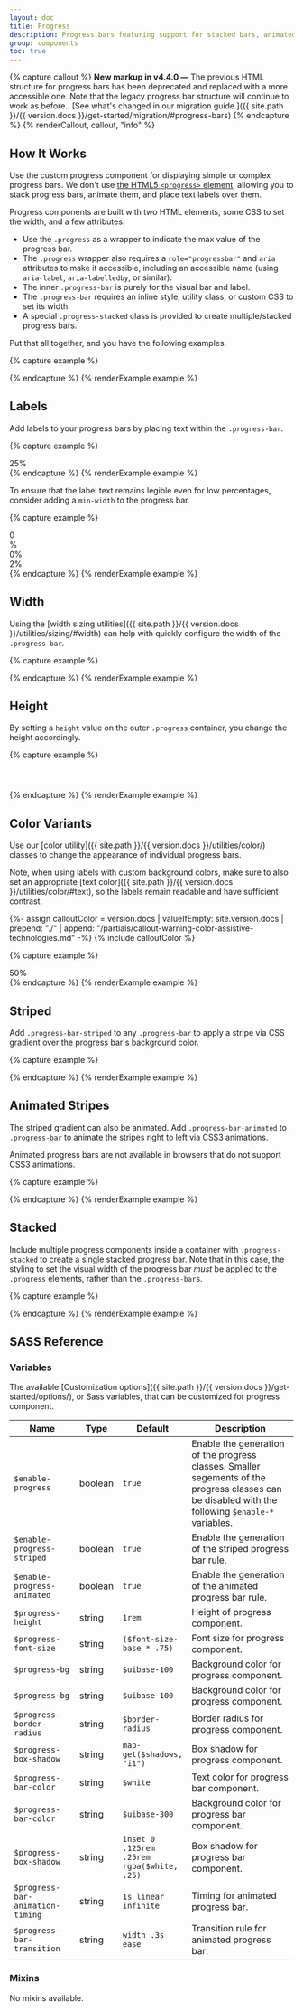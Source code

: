 ```yaml
---
layout: doc
title: Progress
description: Progress bars featuring support for stacked bars, animated backgrounds, and text labels.
group: components
toc: true
---
```


{% capture callout %}
**New markup in v4.4.0 —** The previous HTML structure for progress bars has been deprecated and replaced with a more accessible one. Note that the legacy progress bar structure will continue to work as before.. [See what's changed in our migration guide.]({{ site.path }}/{{ version.docs }}/get-started/migration/#progress-bars)
{% endcapture %}
{% renderCallout, callout, "info" %}

## How It Works

Use the custom progress component for displaying simple or complex progress bars. We don't use [the HTML5 `<progress>` element](https://developer.mozilla.org/en-US/docs/Web/HTML/Element/progress), allowing you to stack progress bars, animate them, and place text labels over them.

Progress components are built with two HTML elements, some CSS to set the width, and a few attributes.

- Use the `.progress` as a wrapper to indicate the max value of the progress bar.
- The `.progress` wrapper also requires a `role="progressbar"` and `aria` attributes to make it accessible, including an accessible name (using `aria-label`, `aria-labelledby`, or similar).
- The inner `.progress-bar` is purely for the visual bar and label.
- The `.progress-bar` requires an inline style, utility class, or custom CSS to set its width.
- A special `.progress-stacked` class is provided to create multiple/stacked progress bars.

Put that all together, and you have the following examples.

{% capture example %}
<div class="progress" role="progressbar" aria-label="Basic example" aria-valuenow="0" aria-valuemin="0" aria-valuemax="100">
  <div class="progress-bar" style="width: 0%"></div>
</div>
<div class="progress" role="progressbar" aria-label="Basic example" aria-valuenow="25" aria-valuemin="0" aria-valuemax="100">
  <div class="progress-bar" style="width: 25%"></div>
</div>
<div class="progress" role="progressbar" aria-label="Basic example" aria-valuenow="50" aria-valuemin="0" aria-valuemax="100">
  <div class="progress-bar" style="width: 50%"></div>
</div>
<div class="progress" role="progressbar" aria-label="Basic example" aria-valuenow="75" aria-valuemin="0" aria-valuemax="100">
  <div class="progress-bar" style="width: 75%"></div>
</div>
<div class="progress" role="progressbar" aria-label="Basic example" aria-valuenow="100" aria-valuemin="0" aria-valuemax="100">
  <div class="progress-bar" style="width: 100%"></div>
</div>
{% endcapture %}
{% renderExample example %}

## Labels

Add labels to your progress bars by placing text within the `.progress-bar`.

{% capture example %}
<div class="progress" role="progressbar" aria-label="Example with label" aria-valuenow="25" aria-valuemin="0" aria-valuemax="100">
  <div class="progress-bar" style="width: 25%;">25%</div>
</div>
{% endcapture %}
{% renderExample example %}

To ensure that the label text remains legible even for low percentages, consider adding a `min-width` to the progress bar.

{% capture example %}
<div class="progress" role="progressbar" aria-label="Example with label" aria-valuenow="0" aria-valuemin="0" aria-valuemax="100">
  <div class="progress-bar" style="width: 0%;">0%</div>
</div>
<div class="progress" role="progressbar" aria-label="Example with label" aria-valuenow="0" aria-valuemin="0" aria-valuemax="100">
  <div class="progress-bar" style="width: 0%; min-width: 2rem;">0%</div>
</div>
<div class="progress" role="progressbar" aria-label="Example with label" aria-valuenow="2" aria-valuemin="0" aria-valuemax="100">
  <div class="progress-bar" style="width: 2%; min-width: 2rem;">2%</div>
</div>
{% endcapture %}
{% renderExample example %}

## Width

Using the [width sizing utilities]({{ site.path }}/{{ version.docs }}/utilities/sizing/#width) can help with quickly configure the width of the `.progress-bar`.

{% capture example %}
<div class="progress" role="progressbar" aria-label="Example with 25% width utility" aria-valuenow="25" aria-valuemin="0" aria-valuemax="100">
  <div class="progress-bar w-25"></div>
</div>
<div class="progress" role="progressbar" aria-label="Example with 75% width utility " aria-valuenow="75" aria-valuemin="0" aria-valuemax="100">
  <div class="progress-bar w-75"></div>
</div>
{% endcapture %}
{% renderExample example %}

## Height

By setting a `height` value on the outer `.progress` container, you change the height accordingly.

{% capture example %}
<div class="progress" role="progressbar" style="height: .5rem;" aria-label="Example with .5rem height" aria-valuenow="25" aria-valuemin="0" aria-valuemax="100">
  <div class="progress-bar" style="width: 25%;"></div>
</div>
<div class="progress" role="progressbar" style="height: 2rem;" aria-label="Example with 2rem height" aria-valuenow="25" aria-valuemin="0" aria-valuemax="100">
  <div class="progress-bar" style="width: 25%;"></div>
</div>
{% endcapture %}
{% renderExample example %}

## Color Variants

Use our [color utility]({{ site.path }}/{{ version.docs }}/utilities/color/) classes to change the appearance of individual progress bars.

Note, when using labels with custom background colors, make sure to also set an appropriate [text color]({{ site.path }}/{{ version.docs }}/utilities/color/#text), so the labels remain readable and have sufficient contrast.

{%- assign calloutColor = version.docs | valueIfEmpty: site.version.docs | prepend: "./" | append: "/partials/callout-warning-color-assistive-technologies.md" -%}
{% include calloutColor %}

{% capture example %}
<div class="progress" role="progressbar" aria-label="Success example" aria-valuenow="25" aria-valuemin="0" aria-valuemax="100">
  <div class="progress-bar bg-success"  style="width: 25%"></div>
</div>
<div class="progress" role="progressbar" aria-label="Info example" aria-valuenow="50" aria-valuemin="0" aria-valuemax="100">
  <div class="progress-bar bg-info" style="width: 50%"></div>
</div>
<div class="progress" role="progressbar" aria-label="Warning example" aria-valuenow="75" aria-valuemin="0" aria-valuemax="100">
  <div class="progress-bar bg-warning" style="width: 75%"></div>
</div>
<div class="progress" role="progressbar" aria-label="Danger example" aria-valuenow="100" aria-valuemin="0" aria-valuemax="100">
  <div class="progress-bar bg-danger" style="width: 100%"></div>
</div>
<div class="progress bg-dark" role="progressbar" aria-label="Dark example" aria-valuenow="50" aria-valuemin="0" aria-valuemax="100">
  <div class="progress-bar bg-cyan-300 text-dark" style="width: 50%">50%</div>
</div>
{% endcapture %}
{% renderExample example %}

## Striped

Add `.progress-bar-striped` to any `.progress-bar` to apply a stripe via CSS gradient over the progress bar's background color.

{% capture example %}
<div class="progress" role="progressbar" aria-label="Default striped example" aria-valuenow="10" aria-valuemin="0" aria-valuemax="100">
  <div class="progress-bar progress-bar-striped" style="width: 10%"></div>
</div>
<div class="progress" role="progressbar" aria-label="Success striped example" aria-valuenow="25" aria-valuemin="0" aria-valuemax="100">
  <div class="progress-bar progress-bar-striped bg-success" style="width: 25%"></div>
</div>
<div class="progress" role="progressbar" aria-label="Info striped example" aria-valuenow="50" aria-valuemin="0" aria-valuemax="100">
  <div class="progress-bar progress-bar-striped bg-info" style="width: 50%"></div>
</div>
<div class="progress" role="progressbar" aria-label="Warning striped example" aria-valuenow="75" aria-valuemin="0" aria-valuemax="100">
  <div class="progress-bar progress-bar-striped bg-warning" style="width: 75%"></div>
</div>
<div class="progress" role="progressbar" aria-label="Danger striped example" aria-valuenow="100" aria-valuemin="0" aria-valuemax="100">
  <div class="progress-bar progress-bar-striped bg-danger" style="width: 100%"></div>
</div>
{% endcapture %}
{% renderExample example %}

## Animated Stripes

The striped gradient can also be animated. Add `.progress-bar-animated` to `.progress-bar` to animate the stripes right to left via CSS3 animations.

Animated progress bars are not available in browsers that do not support CSS3 animations.

{% capture example %}
<div class="progress"  role="progressbar" aria-label="Animated striped example" aria-valuenow="75" aria-valuemin="0" aria-valuemax="100">
  <div class="progress-bar progress-bar-striped progress-bar-animated bg-primary" style="width: 75%"></div>
</div>
{% endcapture %}
{% renderExample example %}

## Stacked

Include multiple progress components inside a container with `.progress-stacked` to create a single stacked progress bar. Note that in this case, the styling to set the visual width of the progress bar *must* be applied to the `.progress` elements, rather than the `.progress-bar`s.

{% capture example %}
<div class="progress-stacked">
  <div class="progress" role="progressbar" aria-label="Segment one" aria-valuenow="15" aria-valuemin="0" aria-valuemax="100" style="width: 15%">
    <div class="progress-bar"></div>
  </div>
  <div class="progress" role="progressbar" aria-label="Segment two" aria-valuenow="30" aria-valuemin="0" aria-valuemax="100" style="width: 30%">
    <div class="progress-bar progress-bar-striped bg-success"></div>
  </div>
  <div class="progress" role="progressbar" aria-label="Segment three" aria-valuenow="20" aria-valuemin="0" aria-valuemax="100" style="width: 20%">
    <div class="progress-bar bg-info"></div>
  </div>
</div>
{% endcapture %}
{% renderExample example %}

## SASS Reference

### Variables

The available [Customization options]({{ site.path }}/{{ version.docs }}/get-started/options/), or Sass variables, that can be customized for progress component.

<div class="table-scroll">
  <table class="table table-bordered table-striped">
    <thead>
      <tr>
        <th style="width: 100px;">Name</th>
        <th style="width: 50px;">Type</th>
        <th style="width: 50px;">Default</th>
        <th>Description</th>
      </tr>
    </thead>
    <tbody>
      <tr>
        <td><code>$enable-progress</code></td>
        <td>boolean</td>
        <td><code>true</code></td>
        <td>
          Enable the generation of the progress classes.
          Smaller segements of the progress classes can be disabled with the following <code>$enable-*</code> variables.
        </td>
      </tr>
      <tr>
        <td><code>$enable-progress-striped</code></td>
        <td>boolean</td>
        <td><code>true</code></td>
        <td>
          Enable the generation of the striped progress bar rule.
        </td>
      </tr>
      <tr>
        <td><code>$enable-progress-animated</code></td>
        <td>boolean</td>
        <td><code>true</code></td>
        <td>
          Enable the generation of the animated progress bar rule.
        </td>
      </tr>
      <tr>
        <td><code>$progress-height</code></td>
        <td>string</td>
        <td><code>1rem</code></td>
        <td>
          Height of progress component.
        </td>
      </tr>
      <tr>
        <td><code>$progress-font-size</code></td>
        <td>string</td>
        <td><code>($font-size-base * .75)</code></td>
        <td>
          Font size for progress component.
        </td>
      </tr>
      <tr>
        <td><code>$progress-bg</code></td>
        <td>string</td>
        <td><code>$uibase-100</code></td>
        <td>
          Background color for progress component.
        </td>
      </tr>
      <tr>
        <td><code>$progress-bg</code></td>
        <td>string</td>
        <td><code>$uibase-100</code></td>
        <td>
          Background color for progress component.
        </td>
      </tr>
      <tr>
        <td><code>$progress-border-radius</code></td>
        <td>string</td>
        <td><code>$border-radius</code></td>
        <td>
          Border radius for progress component.
        </td>
      </tr>
      <tr>
        <td><code>$progress-box-shadow</code></td>
        <td>string</td>
        <td><code>map-get($shadows, "i1")</code></td>
        <td>
          Box shadow for progress component.
        </td>
      </tr>
      <tr>
        <td><code>$progress-bar-color</code></td>
        <td>string</td>
        <td><code>$white</code></td>
        <td>
          Text color for progress bar component.
        </td>
      </tr>
      <tr>
        <td><code>$progress-bar-color</code></td>
        <td>string</td>
        <td><code>$uibase-300</code></td>
        <td>
          Background color for progress bar component.
        </td>
      </tr>
      <tr>
        <td><code>$progress-box-shadow</code></td>
        <td>string</td>
        <td><code>inset 0 .125rem .25rem rgba($white, .25)</code></td>
        <td>
          Box shadow for progress bar component.
        </td>
      </tr>
      <tr>
        <td><code>$progress-bar-animation-timing</code></td>
        <td>string</td>
        <td><code>1s linear infinite</code></td>
        <td>
          Timing for animated progress bar.
        </td>
      </tr>
      <tr>
        <td><code>$progress-bar-transition</code></td>
        <td>string</td>
        <td><code>width .3s ease</code></td>
        <td>
          Transition rule for animated progress bar.
        </td>
      </tr>
    </tbody>
  </table>
</div>

### Mixins

No mixins available.
